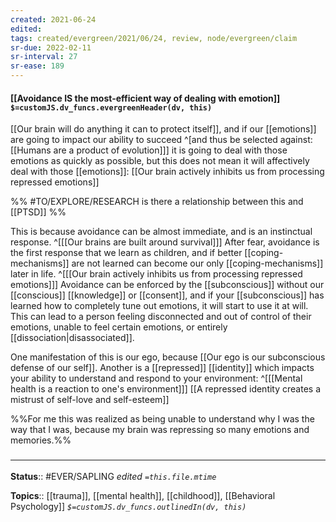 ```yaml
---
created: 2021-06-24
edited: 
tags: created/evergreen/2021/06/24, review, node/evergreen/claim
sr-due: 2022-02-11
sr-interval: 27
sr-ease: 189
---
```


#### [[Avoidance IS the most-efficient way of dealing with emotion]] `$=customJS.dv_funcs.evergreenHeader(dv, this)`

[[Our brain will do anything it can to protect itself]], and if our [[emotions]] are going to impact our ability to succeed
^[and thus be selected against: [[Humans are a product of evolution]]]
it is going to deal with those emotions as quickly as possible, but this does not mean it will affectively deal with those [[emotions]]:
[[Our brain actively inhibits us from processing repressed emotions]]

%%
#TO/EXPLORE/RESEARCH is there a relationship between this and [[PTSD]]
%%

This is because avoidance can be almost immediate, and is an instinctual response.
^[[[Our brains are built around survival]]]
After fear, avoidance is the first response that we learn as children, and if better [[coping-mechanisms]] are not learned can become our only [[coping-mechanisms]] later in life.
^[[[Our brain actively inhibits us from processing repressed emotions]]]
Avoidance can be enforced by the [[subconscious]] without our [[conscious]] [[knowledge]] or [[consent]],
and if your [[subconscious]] has learned how to completely tune out emotions, it will start to use it at will.
This can lead to a person feeling disconnected and out of control of their emotions, unable to feel certain emotions, or entirely [[dissociation|disassociated]].

One manifestation of this is our ego, because [[Our ego is our subconscious defense of our self]]. Another is a [[repressed]] [[identity]] which impacts your ability to understand and respond to your environment:
^[[[Mental health is a reaction to one's environment]]]
[[A repressed identity creates a mistrust of self-love and self-esteem]]

%%For me this was realized as being unable to understand why I was the way that I was, because my brain was repressing so many emotions and memories.%%

### <hr class="footnote"/> 
**Status**:: #EVER/SAPLING 
*edited `=this.file.mtime`*

**Topics**:: [[trauma]], [[mental health]], [[childhood]], [[Behavioral Psychology]]
*`$=customJS.dv_funcs.outlinedIn(dv, this)`*
